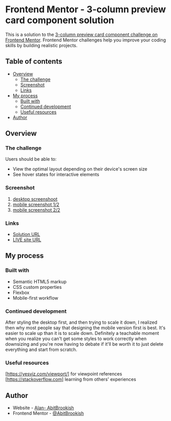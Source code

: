 # Frontend Mentor - 3-column preview card component solution

This is a solution to the [3-column preview card component challenge on Frontend Mentor](https://www.frontendmentor.io/challenges/3column-preview-card-component-pH92eAR2-). Frontend Mentor challenges help you improve your coding skills by building realistic projects. 

## Table of contents

- [Overview](#overview)
  - [The challenge](#the-challenge)
  - [Screenshot](#screenshot)
  - [Links](#links)
- [My process](#my-process)
  - [Built with](#built-with)
  - [Continued development](#continued-development)
  - [Useful resources](#useful-resources)
- [Author](#author)

## Overview

### The challenge

Users should be able to:

- View the optimal layout depending on their device's screen size
- See hover states for interactive elements

### Screenshot

1. [desktop screenshoot](./design/desktop-snapshot.png)
2. [mobile screenshot 1/2](./design/mobile-snapshot__1.png)
3. [mobile screenshot 2/2](./design/mobile-snapshot__2.png)

### Links

- [Solution URL](https://github.com/AbitBrookish/3-Column-preview-card)
- [LIVE site URL](https://abitbrookish.github.io/3-Column-preview-card)

## My process

### Built with

- Semantic HTML5 markup
- CSS custom properties
- Flexbox
- Mobile-first workflow

### Continued development

After styling the desktop first, and then trying to scale it down, I realized then why most people say that designing the mobile version first is best. It's easier to scale up than it is to scale down. Definitely a teachable moment when you realize you can't get some styles to work correctly when downsizing and you're now having to debate if it'll be worth it to just delete everything and start from scratch. 

### Useful resources

[https://yesviz.com/viewport/] for viewpoint references
[https://stackoverflow.com] learning from others' experiences

## Author

- Website - [Alan- AbitBrookish](https://github.com/AbitBrookish)
- Frontend Mentor - [@AbitBrookish](https://www.frontendmentor.io/profile/AbitBrookish)

